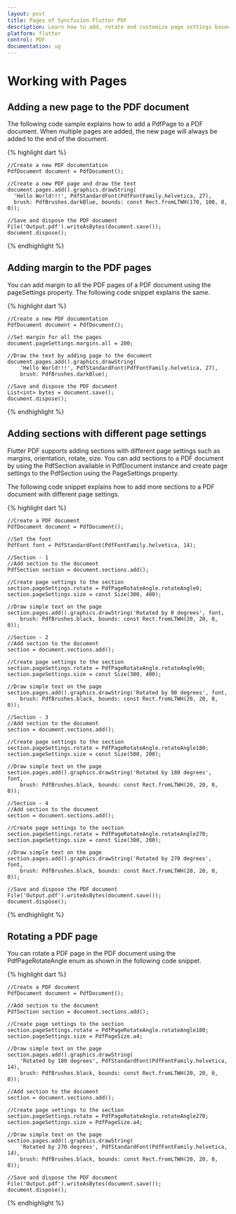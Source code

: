 ```yaml
---
layout: post
title: Pages of Syncfusion Flutter PDF
description: Learn how to add, rotate and customize page settings based on PDF sections in the Flutter PDF.
platform: flutter
control: PDF
documentation: ug
---
```


# Working with Pages

## Adding a new page to the PDF document

The following code sample explains how to add a PdfPage to a PDF document. When multiple pages are added, the new page will always be added to the end of the document.

{% highlight dart %}

	//Create a new PDF documentation
	PdfDocument document = PdfDocument();

	//Create a new PDF page and draw the text
	document.pages.add().graphics.drawString(
	  'Hello World!!!', PdfStandardFont(PdfFontFamily.helvetica, 27),
	  brush: PdfBrushes.darkBlue, bounds: const Rect.fromLTWH(170, 100, 0, 0));

	//Save and dispose the PDF document
	File('Output.pdf').writeAsBytes(document.save());
	document.dispose();
	
{% endhighlight %}

## Adding margin to the PDF pages

You can add margin to all the PDF pages of a PDF document using the pageSettings property. The following code snippet explains the same.

{% highlight dart %}

	//Create a new PDF documentation
    PdfDocument document = PdfDocument();

    //Set margin for all the pages
    document.pageSettings.margins.all = 200;

    //Draw the text by adding page to the document
    document.pages.add().graphics.drawString(
        'Hello World!!!', PdfStandardFont(PdfFontFamily.helvetica, 27),
        brush: PdfBrushes.darkBlue);

    //Save and dispose the PDF document
    List<int> bytes = document.save();
    document.dispose();

{% endhighlight %}

## Adding sections with different page settings

Flutter PDF supports adding sections with different page settings such as margins, orientation, rotate, size. You can add sections to a PDF document by using the PdfSection available in PdfDocument instance and create page settings to the PdfSection using the PageSettings property.

The following code snippet explains how to add more sections to a PDF document with different page settings.

{% highlight dart %}

	//Create a PDF document
    PdfDocument document = PdfDocument();

    //Set the font
    PdfFont font = PdfStandardFont(PdfFontFamily.helvetica, 14);

    //Section - 1
    //Add section to the document
    PdfSection section = document.sections.add();

    //Create page settings to the section
    section.pageSettings.rotate = PdfPageRotateAngle.rotateAngle0;
    section.pageSettings.size = const Size(300, 400);

    //Draw simple text on the page
    section.pages.add().graphics.drawString('Rotated by 0 degrees', font,
        brush: PdfBrushes.black, bounds: const Rect.fromLTWH(20, 20, 0, 0));

    //Section - 2
    //Add section to the document
    section = document.sections.add();

    //Create page settings to the section
    section.pageSettings.rotate = PdfPageRotateAngle.rotateAngle90;
    section.pageSettings.size = const Size(300, 400);

    //Draw simple text on the page
    section.pages.add().graphics.drawString('Rotated by 90 degrees', font,
        brush: PdfBrushes.black, bounds: const Rect.fromLTWH(20, 20, 0, 0));

    //Section - 3
    //Add section to the document
    section = document.sections.add();

    //Create page settings to the section
    section.pageSettings.rotate = PdfPageRotateAngle.rotateAngle180;
    section.pageSettings.size = const Size(500, 200);

    //Draw simple text on the page
    section.pages.add().graphics.drawString('Rotated by 180 degrees', font,
        brush: PdfBrushes.black, bounds: const Rect.fromLTWH(20, 20, 0, 0));

    //Section - 4
    //Add section to the document
    section = document.sections.add();

    //Create page settings to the section
    section.pageSettings.rotate = PdfPageRotateAngle.rotateAngle270;
    section.pageSettings.size = const Size(300, 200);

    //Draw simple text on the page
    section.pages.add().graphics.drawString('Rotated by 270 degrees', font,
        brush: PdfBrushes.black, bounds: const Rect.fromLTWH(20, 20, 0, 0));

    //Save and dispose the PDF document
    File('Output.pdf').writeAsBytes(document.save());
    document.dispose();

{% endhighlight %}

## Rotating a PDF page

You can rotate a PDF page in the PDF document using the PdfPageRotateAngle enum as shown in the following code snippet.

{% highlight dart %}

	//Create a PDF document
    PdfDocument document = PdfDocument();

    //Add section to the document
    PdfSection section = document.sections.add();

    //Create page settings to the section
    section.pageSettings.rotate = PdfPageRotateAngle.rotateAngle180;
    section.pageSettings.size = PdfPageSize.a4;

    //Draw simple text on the page
    section.pages.add().graphics.drawString(
        'Rotated by 180 degrees', PdfStandardFont(PdfFontFamily.helvetica, 14),
        brush: PdfBrushes.black, bounds: const Rect.fromLTWH(20, 20, 0, 0));

    //Add section to the document
    section = document.sections.add();

    //Create page settings to the section
    section.pageSettings.rotate = PdfPageRotateAngle.rotateAngle270;
    section.pageSettings.size = PdfPageSize.a4;

    //Draw simple text on the page
    section.pages.add().graphics.drawString(
        'Rotated by 270 degrees', PdfStandardFont(PdfFontFamily.helvetica, 14),
        brush: PdfBrushes.black, bounds: const Rect.fromLTWH(20, 20, 0, 0));

    //Save and dispose the PDF document
    File('Output.pdf').writeAsBytes(document.save());
    document.dispose();
	
{% endhighlight %}
